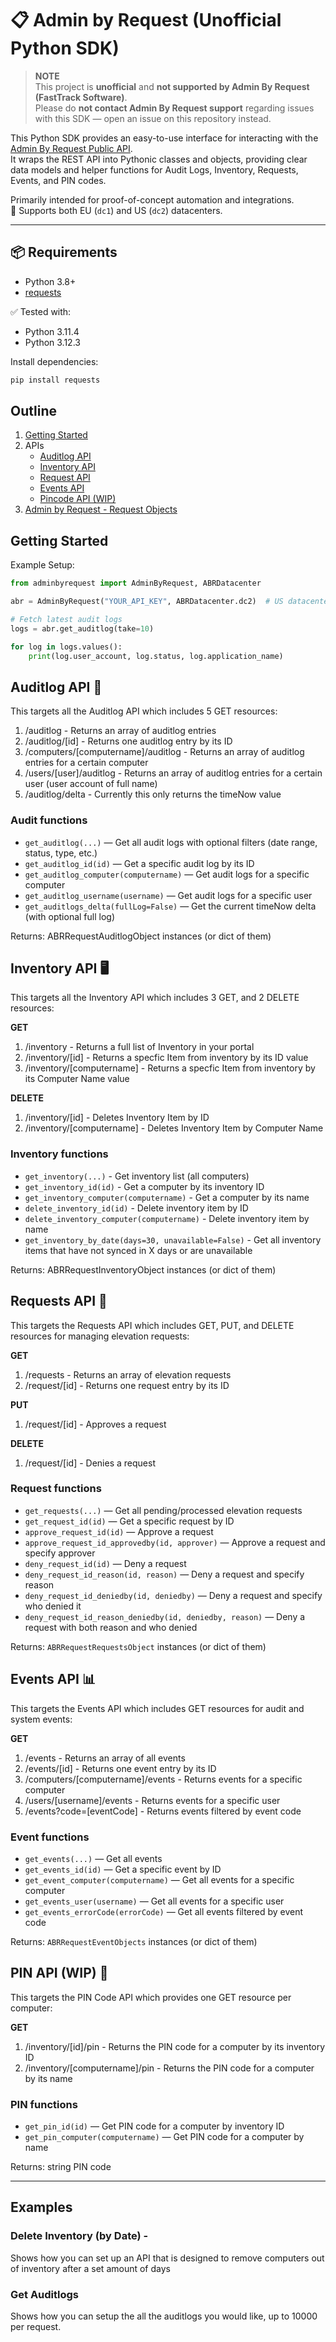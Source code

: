 # 📋 Admin by Request (Unofficial Python SDK)

> **NOTE**  
> This project is **unofficial** and **not supported by Admin By Request (FastTrack Software)**.  
> Please do **not contact Admin By Request support** regarding issues with this SDK — open an issue on this repository instead.


This Python SDK provides an easy-to-use interface for interacting with the [Admin By Request Public API](https://www.adminbyrequest.com/en/docs/api-overview).  
It wraps the REST API into Pythonic classes and objects, providing clear data models and helper functions for Audit Logs, Inventory, Requests, Events, and PIN codes.

Primarily intended for proof-of-concept automation and integrations.  
🎯 Supports both EU (`dc1`) and US (`dc2`) datacenters.

---

## 📦 Requirements

- Python 3.8+
- [requests](https://pypi.org/project/requests/)

✅ Tested with:
- Python 3.11.4
- Python 3.12.3


Install dependencies:

```bash
pip install requests
```

## Outline

1. [Getting Started](#getting-started)
2. APIs
   - [Auditlog API](#auditlog-api-)
   - [Inventory API](#inventory-api-️)
   - [Request API](#requests-api-)
   - [Events API](#events-api-)
   - [Pincode API (WIP)](#pin-api-wip-)
3. [Admin by Request - Request Objects](#admin-by-request---request-objects)


## Getting Started

Example Setup:

```python
from adminbyrequest import AdminByRequest, ABRDatacenter

abr = AdminByRequest("YOUR_API_KEY", ABRDatacenter.dc2)  # US datacenter

# Fetch latest audit logs
logs = abr.get_auditlog(take=10)

for log in logs.values():
    print(log.user_account, log.status, log.application_name)

```

## Auditlog API 📖

This targets all the Auditlog API which includes 5 GET resources:

1. /auditlog - Returns an array of auditlog entries
2. /auditlog/[id] - Returns one auditlog entry by its ID
3. /computers/[computername]/auditlog - Returns an array of auditlog entries for a certain computer
4. /users/[user]/auditlog - Returns an array of auditlog entries for a certain user (user account of full name)
5. /auditlog/delta - Currently this only returns the timeNow value

### Audit functions

- `get_auditlog(...)` — Get all audit logs with optional filters (date range, status, type, etc.)
- `get_auditlog_id(id)` — Get a specific audit log by its ID
- `get_auditlog_computer(computername)` — Get audit logs for a specific computer
- `get_auditlog_username(username)` — Get audit logs for a specific user
- `get_auditlogs_delta(fullLog=False)` — Get the current timeNow delta (with optional full log)

Returns: ABRRequestAuditlogObject instances (or dict of them)

## Inventory API 🖥️

This targets all the Inventory API which includes 3 GET, and 2 DELETE resources:

**GET**

1. /inventory - Returns a full list of Inventory in your portal
2. /inventory/[id] - Returns a specfic Item from inventory by its ID value
3. /inventory/[computername] - Returns a specfic Item from inventory by its Computer Name value

**DELETE**

1. /inventory/[id] - Deletes Inventory Item by ID
2. /inventory/[computername] - Deletes Inventory Item by Computer Name

### Inventory functions

- `get_inventory(...)` - Get inventory list (all computers)
- `get_inventory_id(id)` - Get a computer by its inventory ID
- `get_inventory_computer(computername)` - Get a computer by its name
- `delete_inventory_id(id)` - Delete inventory item by ID
- `delete_inventory_computer(computername)` - Delete inventory item by name
- `get_inventory_by_date(days=30, unavailable=False)` - Get all inventory items that have not synced in X days or are unavailable

Returns: ABRRequestInventoryObject instances (or dict of them)

## Requests API 📝

This targets the Requests API which includes GET, PUT, and DELETE resources for managing elevation requests:

**GET**

1. /requests - Returns an array of elevation requests
2. /request/[id] - Returns one request entry by its ID

**PUT**

1. /request/[id] - Approves a request

**DELETE**

1. /request/[id] - Denies a request


### Request functions

- `get_requests(...)` — Get all pending/processed elevation requests
- `get_request_id(id)` — Get a specific request by ID
- `approve_request_id(id)` — Approve a request
- `approve_request_id_approvedby(id, approver)` — Approve a request and specify approver
- `deny_request_id(id)` — Deny a request
- `deny_request_id_reason(id, reason)` — Deny a request and specify reason
- `deny_request_id_deniedby(id, deniedby)` — Deny a request and specify who denied it
- `deny_request_id_reason_deniedby(id, deniedby, reason)` — Deny a request with both reason and who denied

Returns: `ABRRequestRequestsObject` instances (or dict of them)

## Events API 📊

This targets the Events API which includes GET resources for audit and system events:

**GET**

1. /events - Returns an array of all events
2. /events/[id] - Returns one event entry by its ID
3. /computers/[computername]/events - Returns events for a specific computer
4. /users/[username]/events - Returns events for a specific user
5. /events?code=[eventCode] - Returns events filtered by event code

### Event functions

- `get_events(...)` — Get all events
- `get_events_id(id)` — Get a specific event by ID
- `get_event_computer(computername)` — Get all events for a specific computer
- `get_events_user(username)` — Get all events for a specific user
- `get_events_errorCode(errorCode)` — Get all events filtered by event code

Returns: `ABRRequestEventObjects` instances (or dict of them)

## PIN API (WIP) 🔐

This targets the PIN Code API which provides one GET resource per computer:

**GET**

1. /inventory/[id]/pin - Returns the PIN code for a computer by its inventory ID
2. /inventory/[computername]/pin - Returns the PIN code for a computer by its name

### PIN functions

- `get_pin_id(id)` — Get PIN code for a computer by inventory ID
- `get_pin_computer(computername)` — Get PIN code for a computer by name

Returns: string PIN code

---

## **Examples**
 
 ### Delete Inventory (by Date) -
 Shows how you can set up an API that is designed to remove computers out of inventory after a set amount of days

 ### Get Auditlogs
 Shows how you can setup the all the auditlogs you would like, up to 10000 per request.
